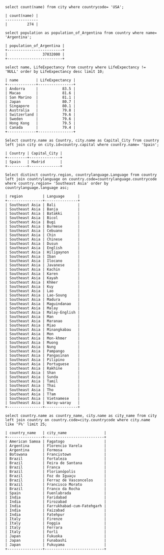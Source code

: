 `select count(name) from city where countrycode= 'USA';`

    | count(name) |
    ---------------
    |         274 |
`select population as population_of_Argentina from country where name= 'Argentina';`
    
    | population_of_Argentina |
    +-------------------------+
    |                37032000 |
    +-------------------------+

`select name, LifeExpectancy from country where LifeExpectancy != 'NULL' order by LifeExpectancy desc limit 10;`


    | name        | LifeExpectancy |
    +-------------+----------------+
    | Andorra     |           83.5 |
    | Macao       |           81.6 |
    | San Marino  |           81.1 |
    | Japan       |           80.7 |
    | Singapore   |           80.1 |
    | Australia   |           79.8 |
    | Switzerland |           79.6 |
    | Sweden      |           79.6 |
    | Hong Kong   |           79.5 |
    | Canada      |           79.4 |
    +-------------+----------------+

`Select country.name as Country, city.name as Capital_City from country left join city on city.id=country.capital where country.name= 'Spain';`

    | Country | Capital_City |
    +---------+--------------+
    | Spain   | Madrid       |
    +---------+--------------+

`Select distinct country.region, countrylanguage.Language from country left join countrylanguage on country.code=countrylanguage.countrycode where country.region= 'Southeast Asia' order by countrylanguage.language asc;`

    | region         | Language      |
    +----------------+---------------+
    | Southeast Asia | Bali          |
    | Southeast Asia | Banja         |
    | Southeast Asia | Batakki       |
    | Southeast Asia | Bicol         |
    | Southeast Asia | Bugi          |
    | Southeast Asia | Burmese       |
    | Southeast Asia | Cebuano       |
    | Southeast Asia | Chin          |
    | Southeast Asia | Chinese       |
    | Southeast Asia | Dusun         |
    | Southeast Asia | English       |
    | Southeast Asia | Hiligaynon    |
    | Southeast Asia | Iban          |
    | Southeast Asia | Ilocano       |
    | Southeast Asia | Javanese      |
    | Southeast Asia | Kachin        |
    | Southeast Asia | Karen         |
    | Southeast Asia | Kayah         |
    | Southeast Asia | Khmer         |
    | Southeast Asia | Kuy           |
    | Southeast Asia | Lao           |
    | Southeast Asia | Lao-Soung     |
    | Southeast Asia | Madura        |
    | Southeast Asia | Maguindanao   |
    | Southeast Asia | Malay         |
    | Southeast Asia | Malay-English |
    | Southeast Asia | Man           |
    | Southeast Asia | Maranao       |
    | Southeast Asia | Miao          |
    | Southeast Asia | Minangkabau   |
    | Southeast Asia | Mon           |
    | Southeast Asia | Mon-khmer     |
    | Southeast Asia | Muong         |
    | Southeast Asia | Nung          |
    | Southeast Asia | Pampango      |
    | Southeast Asia | Pangasinan    |
    | Southeast Asia | Pilipino      |
    | Southeast Asia | Portuguese    |
    | Southeast Asia | Rakhine       |
    | Southeast Asia | Shan          |
    | Southeast Asia | Sunda         |
    | Southeast Asia | Tamil         |
    | Southeast Asia | Thai          |
    | Southeast Asia | Tho           |
    | Southeast Asia | T?am          |
    | Southeast Asia | Vietnamese    |
    | Southeast Asia | Waray-waray   |
    +----------------+---------------+

`select country.name as country_name, city.name as city_name from city left join country on country.code=city.countrycode where city.name like 'F%' limit 25;`
    
    | country_name   | city_name                 |
    +----------------+---------------------------+
    | American Samoa | Fagatogo                  |
    | Argentina      | Florencio Varela          |
    | Argentina      | Formosa                   |
    | Botswana       | Francistown               |
    | Brazil         | Fortaleza                 |
    | Brazil         | Feira de Santana          |
    | Brazil         | Franca                    |
    | Brazil         | Florianópolis             |
    | Brazil         | Foz do Iguaçu             |
    | Brazil         | Ferraz de Vasconcelos     |
    | Brazil         | Francisco Morato          |
    | Brazil         | Franco da Rocha           |
    | Spain          | Fuenlabrada               |
    | India          | Faridabad                 |
    | India          | Firozabad                 |
    | India          | Farrukhabad-cum-Fatehgarh |
    | India          | Faizabad                  |
    | India          | Fatehpur                  |
    | Italy          | Firenze                   |
    | Italy          | Foggia                    |
    | Italy          | Ferrara                   |
    | Italy          | Forlì                     |
    | Japan          | Fukuoka                   |
    | Japan          | Funabashi                 |
    | Japan          | Fukuyama                  |
    +----------------+---------------------------+
